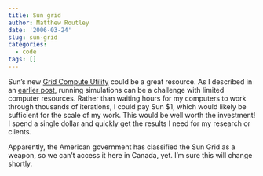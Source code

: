 ```yaml
---
title: Sun grid
author: Matthew Routley
date: '2006-03-24'
slug: sun-grid
categories:
  - code
tags: []
---
```


<p>Sun’s new <a href="http://www.network.com/">Grid Compute Utility</a> could be a great resource. As I described in an <a href="http://matt.routleynet.org/articles/2006/03/15/remote-data-analysis">earlier post</a>, running simulations can be a challenge with limited computer resources. Rather than waiting hours for my computers to work through thousands of iterations, I could pay Sun $1, which would likely be sufficient for the scale of my work. This would be well worth the investment! I spend a single dollar and quickly get the results I need for my research or clients.</p>

<p>Apparently, the American government has classified the Sun Grid as a weapon, so we can’t access it here in Canada, yet. I’m sure this will change shortly.</p>
